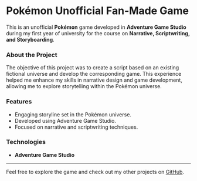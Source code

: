 # Pokémon Unofficial Fan-Made Game

This is an unofficial **Pokémon** game developed in **Adventure Game Studio** during my first year of university for the course on **Narrative, Scriptwriting, and Storyboarding**. 

### About the Project

The objective of this project was to create a script based on an existing fictional universe and develop the corresponding game. This experience helped me enhance my skills in narrative design and game development, allowing me to explore storytelling within the Pokémon universe.

### Features
- Engaging storyline set in the Pokémon universe.
- Developed using Adventure Game Studio.
- Focused on narrative and scriptwriting techniques.

### Technologies
- **Adventure Game Studio**

---

Feel free to explore the game and check out my other projects on [GitHub](https://github.com/).
